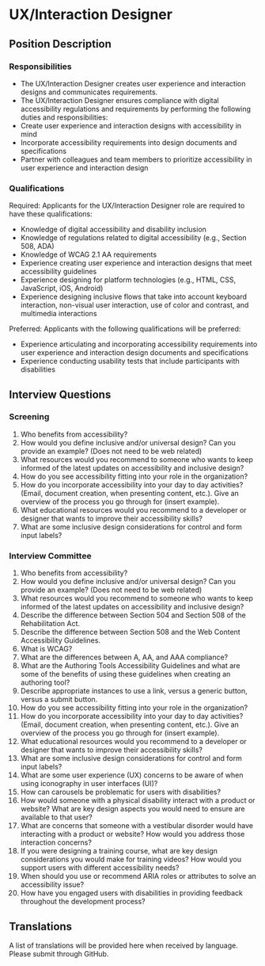 # UX/Interaction Designer

## Position Description 

### Responsibilities
- The UX/Interaction Designer creates user experience and interaction designs and communicates requirements.
- The UX/Interaction Designer ensures compliance with digital accessibility regulations and requirements by performing the following duties and responsibilities:
- Create user experience and interaction designs with accessibility in mind
- Incorporate accessibility requirements into design documents and specifications
- Partner with colleagues and team members to prioritize accessibility in user experience and interaction design

### Qualifications
Required: Applicants for the UX/Interaction Designer role are required to have these qualifications:
- Knowledge of digital accessibility and disability inclusion
- Knowledge of regulations related to digital accessibility (e.g., Section 508, ADA)
- Knowledge of WCAG 2.1 AA requirements
- Experience creating user experience and interaction designs that meet accessibility guidelines
- Experience designing for platform technologies (e.g., HTML, CSS, JavaScript, iOS, Android)
- Experience designing inclusive flows that take into account keyboard interaction, non-visual user interaction, use of color and contrast, and multimedia interactions

Preferred: Applicants with the following qualifications will be preferred:
- Experience articulating and incorporating accessibility requirements into user experience and interaction design documents and specifications
- Experience conducting usability tests that include participants with disabilities

## Interview Questions

### Screening
1. Who benefits from accessibility?
2. How would you define inclusive and/or universal design? Can you provide an example? (Does not need to be web related)
3. What resources would you recommend to someone who wants to keep informed of the latest updates on accessibility and inclusive
design?
4. How do you see accessibility fitting into your role in the organization?
5. How do you incorporate accessibility into your day to day activities? (Email, document creation, when presenting content, etc.). Give an overview of the process you go through for (insert example).
6. What educational resources would you recommend to a developer or designer that wants to improve their accessibility skills?
7. What are some inclusive design considerations for control and form input labels?

### Interview Committee
1. Who benefits from accessibility?
2. How would you define inclusive and/or universal design? Can you provide an example? (Does not need to be web related)
3. What resources would you recommend to someone who wants to keep informed of the latest updates on accessibility and inclusive design?
4. Describe the difference between Section 504 and Section 508 of the Rehabilitation Act.
5. Describe the difference between Section 508 and the Web Content Accessibility Guidelines.
6. What is WCAG?
7. What are the differences between A, AA, and AAA compliance?
8. What are the Authoring Tools Accessibility Guidelines and what are some of the benefits of using these guidelines when creating an authoring tool?
9. Describe appropriate instances to use a link, versus a generic button, versus a submit button.
10. How do you see accessibility fitting into your role in the organization?
11. How do you incorporate accessibility into your day to day activities? (Email, document creation, when presenting content, etc.). Give an overview of the process you go through for (insert example).
12. What educational resources would you recommend to a developer or designer that wants to improve their accessibility skills?
13. What are some inclusive design considerations for control and form input labels?
14. What are some user experience (UX) concerns to be aware of when using iconography in user interfaces (UI)?
15. How can carousels be problematic for users with disabilities?
16. How would someone with a physical disability interact with a product or website? What are key design aspects you would need
to ensure are available to that user?
17. What are concerns that someone with a vestibular disorder would have interacting with a product or website? How would you address those interaction concerns?
18. If you were designing a training course, what are key design considerations you would make for training videos? How would you support users with different accessibility needs?
19. When should you use or recommend ARIA roles or attributes to solve an accessibility issue?
20. How have you engaged users with disabilities in providing feedback throughout the development process?

## Translations
A list of translations will be provided here when received by language. Please submit through GitHub.

